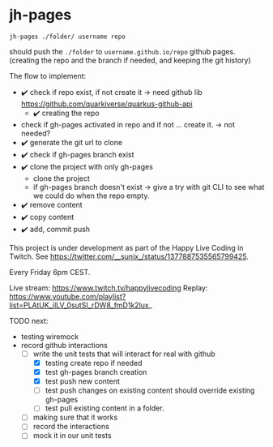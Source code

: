 # jh-pages

```
jh-pages ./folder/ username repo
```

should push the `./folder` to `username.github.io/repo` github pages. (creating the repo and the branch if needed, and keeping the git history)

The flow to implement:

 - ✔️ check if repo exist, if not create it -> need github lib https://github.com/quarkiverse/quarkus-github-api
   - ✔️ creating the repo
 - check if gh-pages activated in repo and if not ... create it. -> not needed?
 - ✔️ generate the git url to clone
 - ✔️ check if gh-pages branch exist
 - ✔️ clone the project with only gh-pages
    - clone the project
    - if gh-pages branch doesn't exist -> give a try with git CLI to see what we could do when the repo empty. 
 - ✔️ remove content
 - ✔️ copy content
 - ✔️ add, commit push


This project is under development as part of the Happy Live Coding in Twitch. See https://twitter.com/__sunix_/status/1377887535565799425.

Every Friday 6pm CEST.

Live stream: https://www.twitch.tv/happylivecoding
Replay: https://www.youtube.com/playlist?list=PLAtUK_ilLV_0sutSI_rDW8_fmD1k2lux_

TODO next:
- testing wiremock
- record github interactions
  - [ ] write the unit tests that will interact for real
  with github
    - [x] testing create repo if needed
    - [x] test gh-pages branch creation
    - [x] test push new content
    - [ ] test push changes on existing content should override existing gh-pages
    - [ ] test pull existing content in a folder.
  - [ ] making sure that it works
  - [ ] record the interactions
  - [ ] mock it in our unit tests
